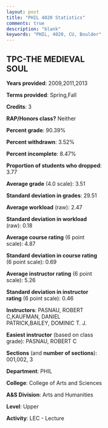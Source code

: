 ```yaml
---
layout: post
title: "PHIL 4020 Statistics"
comments: true
description: "blank"
keywords: "PHIL, 4020, CU, Boulder"
--- 
```

<head>
<script src="https://ajax.googleapis.com/ajax/libs/jquery/2.1.3/jquery.min.js"></script>
<script src="https://dl.dropboxusercontent.com/s/pc42nxpaw1ea4o9/highcharts.js?dl=0"></script>
<!-- <script src="../assets/js/highcharts.js"></script> -->
<style type="text/css">@font-face {
	font-family: "Bebas Neue";
	src: url(https://www.filehosting.org/file/details/544349/BebasNeue%20Regular.otf) format("opentype");
	}
	h1.Bebas { 
		font-family: "Bebas Neue", Verdana, Tahoma;
	}
</style>
</head>
<body>
	<div id="container" style="float: right; width: 45%; height: 88%; margin-left: 2.5%; margin-right: 2.5%;"></div>
	<script language="JavaScript">
		$(document).ready(function() {
		var chart = {type: 'column'};
		var title = {text: 'Grade Distribution'};
		var xAxis = {categories: ['A','B','C','D','F'],crosshair: true};
		var yAxis = {min: 0,title: {text: 'Percentage'}};
		var tooltip = {headerFormat: '<center><b><span style="font-size:20px">{point.key}</span></b></center>',
		               pointFormat: '<td style="padding:0"><b>{point.y:.1f}%</b></td>',
		               footerFormat: '</table>',shared: true,useHTML: true};
		var plotOptions = {column: {pointPadding: 0.0,borderWidth: 0}};  
		var credits = {enabled: false};var series= [{name: 'Percent',data: [67.39,30.43,0.0,0.0,2.17,]}];
		var json = {};
		json.chart = chart;
		json.title = title;
		json.tooltip = tooltip;
		json.xAxis = xAxis;
		json.yAxis = yAxis;  
		json.series = series;
		json.plotOptions = plotOptions;  
		json.credits = credits;
		$('#container').highcharts(json);
	});
	</script>
</body>
			   
## TPC-THE MEDIEVAL SOUL

**Years provided**: 2009,2011,2013

**Terms provided**: Spring,Fall

**Credits**: 3

**RAP/Honors class?** Neither

**Percent grade**: 90.39%

**Percent withdrawn**: 3.52%

**Percent incomplete**: 8.47%

**Proportion of students who dropped**: 3.77

**Average grade** (4.0 scale): 3.51

**Standard deviation in grades**: 29.51

**Average workload** (raw): 2.47

**Standard deviation in workload** (raw): 0.18

**Average course rating** (6 point scale): 4.87

**Standard deviation in course rating** (6 point scale): 0.69

**Average instructor rating** (6 point scale): 5.26

**Standard deviation in instructor rating** (6 point scale): 0.46

**Instructors**: PASNAU, ROBERT C,KAUFMAN, DANIEL PATRICK,BAILEY, DOMINIC T. J.

**Easiest instructor** (based on class grade): PASNAU, ROBERT C

**Sections** (and **number of sections**): 001,002, 3

**Department**: PHIL

**College**: College of Arts and Sciences

**A&S Division**: Arts and Humanities

**Level**: Upper

**Activity**: LEC - Lecture